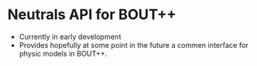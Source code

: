 Neutrals API for BOUT++
=======================

* Currently in early development
* Provides hopefully at some point in the future a commen interface for physic models in BOUT++.
